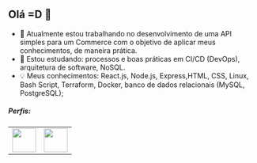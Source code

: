 ## Olá =D 👋

- 🔭 Atualmente estou trabalhando no desenvolvimento de uma API simples para um Commerce com o objetivo de aplicar meus conhecimentos, de maneira prática.
- 🌱 Estou estudando: processos e boas práticas em CI/CD (DevOps), arquitetura de software, NoSQL.
- 💡 Meus conhecimentos: React.js, Node.js, Express,HTML, CSS, Linux, Bash Script, Terraform, Docker, banco de dados relacionais (MySQL, PostgreSQL);


##### Perfis:

<table border="0">
  <tr>
    <td valign="top">
     <a href="https://linkedin.com/in/gustavo-sm" target="_blank"> 
       <img src="https://raw.githubusercontent.com/gus-sm/gus-sm-profile/master/linkedin_logo.png" width="48" heigth="48"/> 
     </a>
    </td>
     <td valign="top">
       <a href="https://www.hackerrank.com/gustavo1sad" target="_blank">
         <img src="https://raw.githubusercontent.com/gus-sm/gus-sm-profile/master/HackerRank-Icon.jpg" width="48" heigth="48"/>
       </a>
      </td>
  </tr>
</table>

